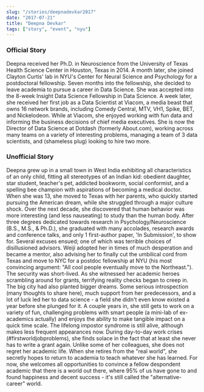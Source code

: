 ```yaml
---
slug: "/stories/deepnadevkar2017"
date: "2017-07-21"
title: "Deepna Devkar"
tags: ["story", "event", "nyu"]
---
```

### Official Story
Deepna received her Ph.D. in Neuroscience from the University of Texas Health Science Center in Houston, Texas in 2014. A month later, she joined Clayton Curtis' lab in NYU's Center for Neural Science and Psychology for a postdoctoral fellowship. Seven months into the fellowship, she decided to leave academia to pursue a career in Data Science. She was accepted into the 8-week Insight Data Science Fellowship in Data Science. A week later, she received her first job as a Data Scientist at Viacom, a media beast that owns 16 network brands, including Comedy Central, MTV, VH1, Spike, BET, and Nickelodeon. While at Viacom, she enjoyed working with fun data and informing the business decisions of chief media executives. She is now the Director of Data Science at Dotdash (formerly About.com), working across many teams on a variety of interesting problems, managing a team of 3 data scientists, and (shameless plug) looking to hire two more.

### Unofficial Story
Deepna grew up in a small town in West India exhibiting all characteristics of an only child, fitting all stereotypes of an Indian kid: obedient daughter, star student, teacher's pet, addicted bookworm, social conformist, and a spelling bee champion with aspirations of becoming a medical doctor. When she was 13, she moved to Texas with her parents, who quickly started pursuing the American dream, while she struggled through a major culture shock. Over the next decade, she discovered that human behavior was more interesting (and less nauseating) to study than the human body. After three degrees dedicated towards research in Psychology/Neuroscience (B.S., M.S., & Ph.D.), she graduated with many accolades, research awards and conference talks, and only 1 first-author paper, 'In Submission', to show for. Several excuses ensued; one of which was terrible choices of disillusioned advisors. Weiji adopted her in times of much desperation and became a mentor, also advising her to finally cut the umbilical cord from Texas and move to NYC for a postdoc fellowship at NYU (his most convincing argument: "All cool people eventually move to the Northeast."). The security was short-lived. As she witnessed her academic heroes scrambling around for grants, terrifying reality checks began to creep in. The big city had also planted bigger dreams. Some serious introspection (many thoughts to share here), much support from her predecessors, and a lot of luck led her to data science - a field she didn't even know existed a year before she plunged for it. A couple years in, she still gets to work on a variety of fun, challenging problems with smart people (a mini-lab of ex-academics actually) and enjoys the ability to make tangible impact on a quick time scale. The lifelong impostor syndrome is still alive, although makes less frequent appearances now. During day-to-day work crises (#firstworldjobproblems), she finds solace in the fact that at least she never has to write a grant again. Unlike some of her colleagues, she does not regret her academic life. When she retires from the "real world", she secretly hopes to return to academia to teach whatever she has learned. For now, she welcomes all opportunities to convince a fellow despondent academic that there is a world out there, where 95% of us have gone to and found happiness and decent success - it's still called the "alternative-career" world.